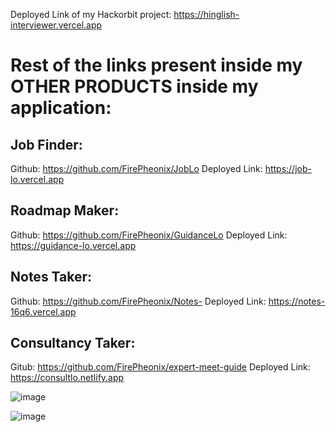 Deployed Link of my Hackorbit project:
https://hinglish-interviewer.vercel.app

# Rest of the links present inside my OTHER PRODUCTS inside my application:

## Job Finder: 
Github: https://github.com/FirePheonix/JobLo
Deployed Link: https://job-lo.vercel.app

## Roadmap Maker: 
Github: https://github.com/FirePheonix/GuidanceLo
Deployed Link: https://guidance-lo.vercel.app

## Notes Taker: 
Github: https://github.com/FirePheonix/Notes-
Deployed Link: https://notes-16q6.vercel.app

## Consultancy Taker: 
Gitub: https://github.com/FirePheonix/expert-meet-guide
Deployed Link: https://consultlo.netlify.app

![image](https://github.com/user-attachments/assets/10f05720-3815-40d5-a87f-eef40f45b969)

![image](https://github.com/user-attachments/assets/ef2dc901-3e30-4a0a-a1cc-3a01c6b876df)
